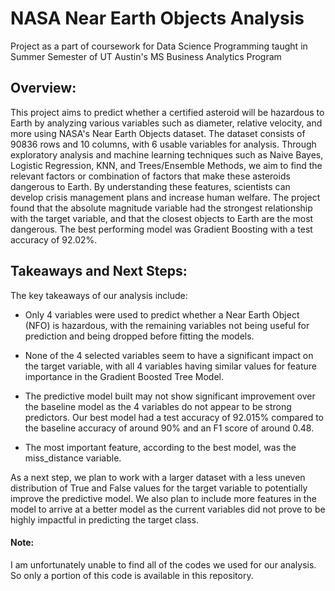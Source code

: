 # NASA Near Earth Objects Analysis

Project as a part of coursework for Data Science Programming taught in Summer Semester of UT Austin's MS Business Analytics Program 

## Overview:
This project aims to predict whether a certified asteroid will be hazardous to Earth by analyzing various variables such as diameter, relative velocity, and more using NASA's Near Earth Objects dataset. The dataset consists of 90836 rows and 10 columns, with 6 usable variables for analysis. Through exploratory analysis and machine learning techniques such as Naive Bayes, Logistic Regression, KNN, and Trees/Ensemble Methods, we aim to find the relevant factors or combination of factors that make these asteroids dangerous to Earth. By understanding these features, scientists can develop crisis management plans and increase human welfare. The project found that the absolute magnitude variable had the strongest relationship with the target variable, and that the closest objects to Earth are the most dangerous. The best performing model was Gradient Boosting with a test accuracy of 92.02%.

## Takeaways and Next Steps:

The key takeaways of our analysis include:

* Only 4 variables were used to predict whether a Near Earth Object (NFO) is hazardous, with the remaining variables not being useful for prediction and being dropped before fitting the models.

* None of the 4 selected variables seem to have a significant impact on the target variable, with all 4 variables having similar values for feature importance in the Gradient Boosted Tree Model.

* The predictive model built may not show significant improvement over the baseline model as the 4 variables do not appear to be strong predictors. Our best model had a test accuracy of 92.015% compared to the baseline accuracy of around 90% and an F1 score of around 0.48.

* The most important feature, according to the best model, was the miss_distance variable.

As a next step, we plan to work with a larger dataset with a less uneven distribution of True and False values for the target variable to potentially improve the predictive model. We also plan to include more features in the model to arrive at a better model as the current variables did not prove to be highly impactful in predicting the target class.

#### Note: ####

I am unfortunately unable to find all of the codes we used for our analysis. So only a portion of this code is available in this repository.
